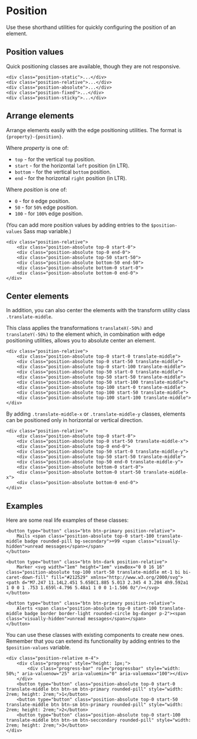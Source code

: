 # Position

Use these shorthand utilities for quickly configuring the position of an element.

## Position values

Quick positioning classes are available, though they are not responsive.
```
<div class="position-static">...</div>
<div class="position-relative">...</div>
<div class="position-absolute">...</div>
<div class="position-fixed">...</div>
<div class="position-sticky">...</div>
```

## Arrange elements

Arrange elements easily with the edge positioning utilities. The format is `{property}-{position}`.

Where *property* is one of:

* `top` - for the vertical `top` position.
* `start` - for the horizontal `left` position (in LTR).
* `bottom` - for the vertical `bottom` position.
* `end` - for the horizontal `right` position (in LTR).

Where *position* is one of:

* `0` - for `0` edge position.
* `50` - for `50%` edge position.
* `100` - for `100%` edge position.

(You can add more position values by adding entries to the `$position-values` Sass map variable.)
```
<div class="position-relative">
    <div class="position-absolute top-0 start-0">
    <div class="position-absolute top-0 end-0">
    <div class="position-absolute top-50 start-50">
    <div class="position-absolute bottom-50 end-50">
    <div class="position-absolute bottom-0 start-0">
    <div class="position-absolute bottom-0 end-0">
</div>
```

## Center elements

In addition, you can also center the elements with the transform utility class `.translate-middle`.

This class applies the transformations `translateX(-50%)` and `translateY(-50%)` to the element which, in combination with edge positioning utilities, allows you to absolute center an element.
```
<div class="position-relative">
    <div class="position-absolute top-0 start-0 translate-middle">
    <div class="position-absolute top-0 start-50 translate-middle">
    <div class="position-absolute top-0 start-100 translate-middle">
    <div class="position-absolute top-50 start-0 translate-middle">
    <div class="position-absolute top-50 start-50 translate-middle">
    <div class="position-absolute top-50 start-100 translate-middle">
    <div class="position-absolute top-100 start-0 translate-middle">
    <div class="position-absolute top-100 start-50 translate-middle">
    <div class="position-absolute top-100 start-100 translate-middle">
</div>
```
By adding `.translate-middle-x` or `.translate-middle-y` classes, elements can be positioned only in horizontal or vertical direction.
```
<div class="position-relative">
    <div class="position-absolute top-0 start-0">
    <div class="position-absolute top-0 start-50 translate-middle-x">
    <div class="position-absolute top-0 end-0">
    <div class="position-absolute top-50 start-0 translate-middle-y">
    <div class="position-absolute top-50 start-50 translate-middle">
    <div class="position-absolute top-50 end-0 translate-middle-y">
    <div class="position-absolute bottom-0 start-0">
    <div class="position-absolute bottom-0 start-50 translate-middle-x">
    <div class="position-absolute bottom-0 end-0">
</div>
```

## Examples

Here are some real life examples of these classes:
```
<button type="button" class="btn btn-primary position-relative">
    Mails <span class="position-absolute top-0 start-100 translate-middle badge rounded-pill bg-secondary">+99 <span class="visually-hidden">unread messages</span></span>
</button>

<button type="button" class="btn btn-dark position-relative">
    Marker <svg width="1em" height="1em" viewBox="0 0 16 16" class="position-absolute top-100 start-50 translate-middle mt-1 bi bi-caret-down-fill" fill="#212529" xmlns="http://www.w3.org/2000/svg"><path d="M7.247 11.14L2.451 5.658C1.885 5.013 2.345 4 3.204 4h9.592a1 1 0 0 1 .753 1.659l-4.796 5.48a1 1 0 0 1-1.506 0z"/></svg>
</button>

<button type="button" class="btn btn-primary position-relative">
    Alerts <span class="position-absolute top-0 start-100 translate-middle badge border border-light rounded-circle bg-danger p-2"><span class="visually-hidden">unread messages</span></span>
</button>
```
You can use these classes with existing components to create new ones. Remember that you can extend its functionality by adding entries to the `$position-values` variable.
```
<div class="position-relative m-4">
    <div class="progress" style="height: 1px;">
        <div class="progress-bar" role="progressbar" style="width: 50%;" aria-valuenow="25" aria-valuemin="0" aria-valuemax="100"></div>
    </div>
    <button type="button" class="position-absolute top-0 start-0 translate-middle btn btn-sm btn-primary rounded-pill" style="width: 2rem; height: 2rem;">1</button>
    <button type="button" class="position-absolute top-0 start-50 translate-middle btn btn-sm btn-primary rounded-pill" style="width: 2rem; height: 2rem;">2</button>
    <button type="button" class="position-absolute top-0 start-100 translate-middle btn btn-sm btn-seccondary rounded-pill" style="width: 2rem; height: 2rem;">3</button>
</div>
```